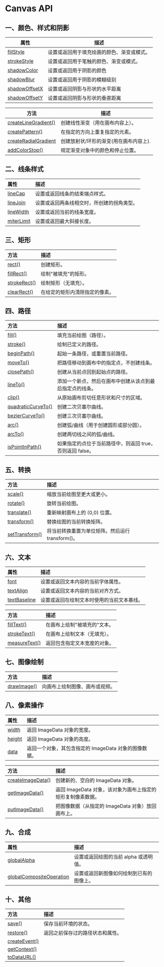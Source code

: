 # Canvas API

## 一、颜色、样式和阴影

| 属性                                                      | 描述                                       |
| --------------------------------------------------------- | ------------------------------------------ |
| [fillStyle](./颜色、样式和阴影.html#_1-fillstyle)         | 设置或返回用于填充绘画的颜色、渐变或模式。 |
| [strokeStyle](.//颜色、样式和阴影.html#_2-strokestyle)    | 设置或返回用于笔触的颜色、渐变或模式。     |
| [shadowColor](./颜色、样式和阴影.html#_3-shadowcolor)     | 设置或返回用于阴影的颜色                   |
| [shadowBlur](./颜色、样式和阴影.html#_4-shadowblur)       | 设置或返回用于阴影的模糊级别               |
| [shadowOffsetX](./颜色、样式和阴影.html#_5-shadowoffsetx) | 设置或返回阴影与形状的水平距离             |
| [shadowOffsetY](./颜色、样式和阴影.html#_6-shadowoffsety) | 设置或返回阴影与形状的垂直距离             |

| 方法                                                                    | 描述                                   |
| ----------------------------------------------------------------------- | -------------------------------------- |
| [createLineGradient()](./颜色、样式和阴影.html#_1-createlinegradient)   | 创建线性渐变（用在画布内容上）。       |
| [createPattern()](./颜色、样式和阴影.html#_2-createpattern)             | 在指定的方向上重复指定的元素。         |
| [createRadialGradient](./颜色、样式和阴影.html#_3-createradialgradient) | 创建放射状/环形的渐变(用在画布内容上). |
| [addColorStop()](./颜色、样式和阴影.html#_4-addcolorstop)               | 规定渐变对象中的颜色和停止位置。       |

## 二、线条样式

| 属性                                        | 描述                                       |
| :------------------------------------------ | :----------------------------------------- |
| [lineCap](./线条样式.html#_1-linecap)       | 设置或返回线条的结束端点样式。             |
| [lineJoin](./线条样式.html#_2-linejoin)     | 设置或返回两条线相交时，所创建的拐角类型。 |
| [lineWidth](./线条样式.html#_3-linewidth)   | 设置或返回当前的线条宽度。                 |
| [miterLimit](./线条样式.html#_4-miterlimit) | 设置或返回最大斜接长度。                   |

## 三、矩形

| 方法                                      | 描述                           |
| :---------------------------------------- | :----------------------------- |
| [rect()](./矩形.html#_1-rect)             | 创建矩形。                     |
| [fillRect()](./矩形.html#_2-fillrect)     | 绘制"被填充"的矩形。           |
| [strokeRect()](./矩形.html#_3-strokerect) | 绘制矩形（无填充）。           |
| [clearRect()](./矩形.html#_4-clearrect)   | 在给定的矩形内清除指定的像素。 |

## 四、路径

| 方法                                                  | 描述                                                      |
| :---------------------------------------------------- | :-------------------------------------------------------- |
| [fill()](./路径.html#_1-fill)                         | 填充当前绘图（路径）。                                    |
| [stroke()](./路径.html#_2-stroke)                     | 绘制已定义的路径。                                        |
| [beginPath()](./路径.html#_3-beginpath)               | 起始一条路径，或重置当前路径。                            |
| [moveTo()](./路径.html#_4-moveto)                     | 把路径移动到画布中的指定点，不创建线条。                  |
| [closePath()](./路径.html#_5-closepath)               | 创建从当前点回到起始点的路径。                            |
| [lineTo()](./路径.html#_6-lineto)                     | 添加一个新点，然后在画布中创建从该点到最后指定点的线条。  |
| [clip()](./路径.html#_7-clip)                         | 从原始画布剪切任意形状和尺寸的区域。                      |
| [quadraticCurveTo()](./路径.html#_8-quadraticcurveto) | 创建二次贝塞尔曲线。                                      |
| [bezierCurveTo()](./路径.html#_9-beziercurveto)       | 创建三次贝塞尔曲线。                                      |
| [arc()](./路径.html#_10-arc)                          | 创建弧/曲线（用于创建圆形或部分圆）。                     |
| [arcTo()](./路径.html#_11-arcto)                      | 创建两切线之间的弧/曲线。                                 |
| [isPointInPath()](./路径.html#_12-ispointpath)        | 如果指定的点位于当前路径中，则返回 true，否则返回 false。 |

## 五、转换

| 方法                                          | 描述                                             |
| :-------------------------------------------- | :----------------------------------------------- |
| [scale()](./转换.html#_1-scale)               | 缩放当前绘图至更大或更小。                       |
| [rotate()](./转换.html#_2-rotate)             | 旋转当前绘图。                                   |
| [translate()](./转换.html#_3-translate)       | 重新映射画布上的 (0,0) 位置。                    |
| [transform()](./转换.html#_4-transform)       | 替换绘图的当前转换矩阵。                         |
| [setTransform()](./转换.html#_5-settransform) | 将当前转换重置为单位矩阵。然后运行 transform()。 |

## 六、文本

| 属性                                        | 描述                                       |
| :------------------------------------------ | :----------------------------------------- |
| [font](./文本.html#_1-font)                 | 设置或返回文本内容的当前字体属性。         |
| [textAlign](./文本.html#_2-textalign)       | 设置或返回文本内容的当前对齐方式。         |
| [textBaseline](./文本.html#_3-textbaseline) | 设置或返回在绘制文本时使用的当前文本基线。 |

| 方法                                        | 描述                         |
| :------------------------------------------ | :--------------------------- |
| [fillText()](./文本.html#_1-filltext)       | 在画布上绘制"被填充的"文本。 |
| [strokeText()](./文本.html#_2-stroketext)   | 在画布上绘制文本（无填充）。 |
| [measureText()](./文本.html#_3-measuretext) | 返回包含指定文本宽度的对象。 |

## 七、图像绘制

| 方法                                        | 描述                           |
| :------------------------------------------ | :----------------------------- |
| [drawImage()](./图像绘制.html#_1-drawimage) | 向画布上绘制图像、画布或视频。 |

## 八、像素操作

| 属性                                | 描述                                                  |
| :---------------------------------- | :---------------------------------------------------- |
| [width](./像素操作.html#_1-width)   | 返回 ImageData 对象的宽度。                           |
| [height](./像素操作.html#_2-height) | 返回 ImageData 对象的高度。                           |
| [data](./像素操作.html#_3-data)     | 返回一个对象，其包含指定的 ImageData 对象的图像数据。 |

| 方法                                                    | 描述                                                        |
| :------------------------------------------------------ | :---------------------------------------------------------- |
| [createImageData()](./像素操作.html#_1-createimagedata) | 创建新的、空白的 ImageData 对象。                           |
| [getImageData()](./像素操作.html#_2-getimagedata)       | 返回 ImageData 对象，该对象为画布上指定的矩形复制像素数据。 |
| [putImageData()](./像素操作.html#_3-putimagedata)       | 把图像数据（从指定的 ImageData 对象）放回画布上。           |

## 九、合成

| 属性                                                                | 描述                                     |
| :------------------------------------------------------------------ | :--------------------------------------- |
| [globalAlpha](./合成.html#_1-globalalpha)                           | 设置或返回绘图的当前 alpha 或透明值。    |
| [globalCompositeOperation](./合成.html#_2-globalcompositeoperation) | 设置或返回新图像如何绘制到已有的图像上。 |

## 十、其他

| 方法                                        | 描述                             |
| :------------------------------------------ | :------------------------------- |
| [save()](./其他.html#_1-save)               | 保存当前环境的状态。             |
| [restore()](./其他.html#_2-restore)         | 返回之前保存过的路径状态和属性。 |
| [createEvent()](./其他.html#_3-createevent) |                                  |
| [getContext()](./其他.html#_4-getcontext)   |                                  |
| [toDataURL()](./其他.html#_5-todataurl)     |                                  |
